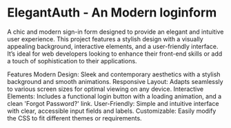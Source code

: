 # ElegantAuth - An Modern loginform

A chic and modern sign-in form designed to provide an elegant and intuitive user experience. This project features a stylish design with a visually appealing background, interactive elements, and a user-friendly interface. It’s ideal for web developers looking to enhance their front-end skills or add a touch of sophistication to their applications.

Features
Modern Design: Sleek and contemporary aesthetics with a stylish background and smooth animations.
Responsive Layout: Adapts seamlessly to various screen sizes for optimal viewing on any device.
Interactive Elements: Includes a functional login button with a loading animation, and a clean 'Forgot Password?' link.
User-Friendly: Simple and intuitive interface with clear, accessible input fields and labels.
Customizable: Easily modify the CSS to fit different themes or requirements.

